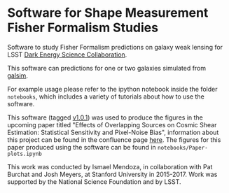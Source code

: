 Software for Shape Measurement Fisher Formalism Studies
============================================

Software to study Fisher Formalism predictions on galaxy weak lensing for LSST [Dark Energy Science Collaboration](http://www.lsst-desc.org).

This software can predictions for one or two galaxies simulated from [galsim](https://github.com/GalSim-developers/GalSim). 

For example usage please refer to the ipython notebook inside the folder `notebooks`, which includes a variety of tutorials about how to use the software. 

This software (tagged [v1.0.1](https://github.com/ismael-mendoza/ShapeMeasurementFisherFormalism/releases/tag/v1.0.1)) was used to produce the figures in the upcoming paper titled "Effects of Overlapping Sources on Cosmic Shear Estimation: Statistical Sensitivity and Pixel-Noise Bias", 
information about this project can be found in the confluence page [here](https://confluence.slac.stanford.edu/display/LSSTDESC/Effects+of+Overlapping+Sources+on+Cosmic+Shear+Estimation%3A+Statistical+Sensitivity+and+Pixel-Noise+Bias).
The figures for this paper produced using the software can be found in `notebooks/Paper-plots.ipynb` 

This work was conducted by Ismael Mendoza, in collaboration with Pat Burchat and Josh Meyers, at Stanford University in 2015-2017. 
Work was supported by the National Science Foundation and by LSST.

